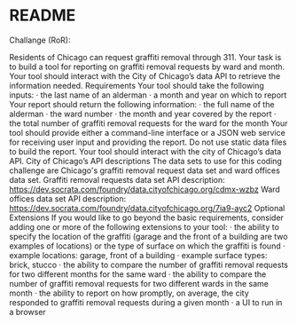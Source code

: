 # README

Challange (RoR):

Residents of Chicago can request graffiti removal through 311. Your task is to build a tool for reporting on graffiti removal requests by ward and month. Your tool should interact with the City of Chicago’s data API to retrieve the information needed.
Requirements
Your tool should take the following inputs:
·       the last name of an alderman
·       a month and year on which to report
Your report should return the following information:
·       the full name of the alderman
·       the ward number
·       the month and year covered by the report
·       the total number of graffiti removal requests for the ward for the month
Your tool should provide either a command-line interface or a JSON web service for receiving user input and providing the report. Do not use static data files to build the report. Your tool should interact with the city of Chicago’s data API.
City of Chicago’s API descriptions
The data sets to use for this coding challenge are Chicago's graffiti removal request data set and ward offices data set.
Graffiti removal requests data set API description:
https://dev.socrata.com/foundry/data.cityofchicago.org/cdmx-wzbz
Ward offices data set API description:
https://dev.socrata.com/foundry/data.cityofchicago.org/7ia9-ayc2
Optional Extensions
If you would like to go beyond the basic requirements, consider adding one or more of the following extensions to your tool:
·       the ability to specify the location of the graffiti (garage and the front of a building are two examples of locations) or the type of surface on which the graffiti is found
·       example locations: garage, front of a building
·       example surface types: brick, stucco
·       the ability to compare the number of graffiti removal requests for two different months for the same ward
·       the ability to compare the number of graffiti removal requests for two different wards in the same month
·       the ability to report on how promptly, on average, the city responded to graffiti removal requests during a given month
·       a UI to run in a browser